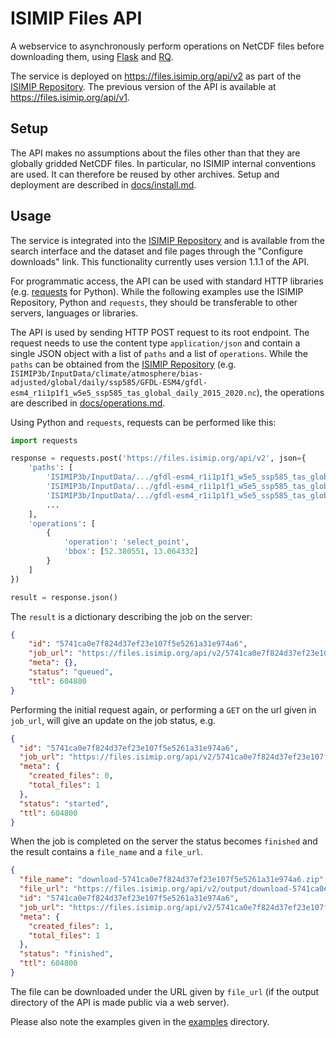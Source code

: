 ISIMIP Files API
================

A webservice to asynchronously perform operations on NetCDF files before downloading them, using [Flask](https://palletsprojects.com/p/flask/) and [RQ](https://python-rq.org/).

The service is deployed on https://files.isimip.org/api/v2 as part of the [ISIMIP Repository](https://data.isimip.org). The previous version of the API is available at https://files.isimip.org/api/v1.


Setup
-----

The API makes no assumptions about the files other than that they are globally gridded NetCDF files. In particular, no ISIMIP internal conventions are used. It can therefore be reused by other archives. Setup and deployment are described in [docs/install.md](docs/setup.md).


Usage
-----

The service is integrated into the [ISIMIP Repository](https://data.isimip.org) and is available from the search interface and the dataset and file pages through the "Configure downloads" link. This functionality currently uses version 1.1.1 of the API.

For programmatic access, the API can be used with standard HTTP libraries (e.g. [requests](https://requests.readthedocs.io) for Python). While the following examples use the ISIMIP Repository, Python and `requests`, they should be transferable to other servers, languages or libraries.

The API is used by sending HTTP POST request to its root endpoint. The request needs to use the content type `application/json` and contain a single JSON object with a list of `paths` and a list of `operations`. While the `paths` can be obtained from the [ISIMIP Repository](https://data.isimip.org) (e.g. `ISIMIP3b/InputData/climate/atmosphere/bias-adjusted/global/daily/ssp585/GFDL-ESM4/gfdl-esm4_r1i1p1f1_w5e5_ssp585_tas_global_daily_2015_2020.nc`), the operations are described in [docs/operations.md](docs/operations.md).

Using Python and `requests`, requests can be performed like this:

```python
import requests

response = requests.post('https://files.isimip.org/api/v2', json={
    'paths': [
        'ISIMIP3b/InputData/.../gfdl-esm4_r1i1p1f1_w5e5_ssp585_tas_global_daily_2015_2020.nc',
        'ISIMIP3b/InputData/.../gfdl-esm4_r1i1p1f1_w5e5_ssp585_tas_global_daily_2021_2030.nc',
        'ISIMIP3b/InputData/.../gfdl-esm4_r1i1p1f1_w5e5_ssp585_tas_global_daily_2031_2031.nc',
        ...
    ],
    'operations': [
        {
            'operation': 'select_point',
            'bbox': [52.380551, 13.064332]
        }
    ]
})

result = response.json()
```

The `result` is a dictionary describing the job on the server:

```json
{
    "id": "5741ca0e7f824d37ef23e107f5e5261a31e974a6",
    "job_url": "https://files.isimip.org/api/v2/5741ca0e7f824d37ef23e107f5e5261a31e974a6",
    "meta": {},
    "status": "queued",
    "ttl": 604800
}
```

Performing the initial request again, or performing a `GET` on the url given in `job_url`, will give an update on the job status, e.g.

```json
{
  "id": "5741ca0e7f824d37ef23e107f5e5261a31e974a6",
  "job_url": "https://files.isimip.org/api/v2/5741ca0e7f824d37ef23e107f5e5261a31e974a6",
  "meta": {
    "created_files": 0,
    "total_files": 1
  },
  "status": "started",
  "ttl": 604800
}
```

When the job is completed on the server the status becomes `finished` and the result contains a `file_name` and a `file_url`.

```json
{
  "file_name": "download-5741ca0e7f824d37ef23e107f5e5261a31e974a6.zip",
  "file_url": "https://files.isimip.org/api/v2/output/download-5741ca0e7f824d37ef23e107f5e5261a31e974a6.zip",
  "id": "5741ca0e7f824d37ef23e107f5e5261a31e974a6",
  "job_url": "https://files.isimip.org/api/v2/5741ca0e7f824d37ef23e107f5e5261a31e974a6",
  "meta": {
    "created_files": 1,
    "total_files": 1
  },
  "status": "finished",
  "ttl": 604800
}
```

The file can be downloaded under the URL given by `file_url` (if the output directory of the API is made public via a web server).

Please also note the examples given in the [examples](examples) directory.
